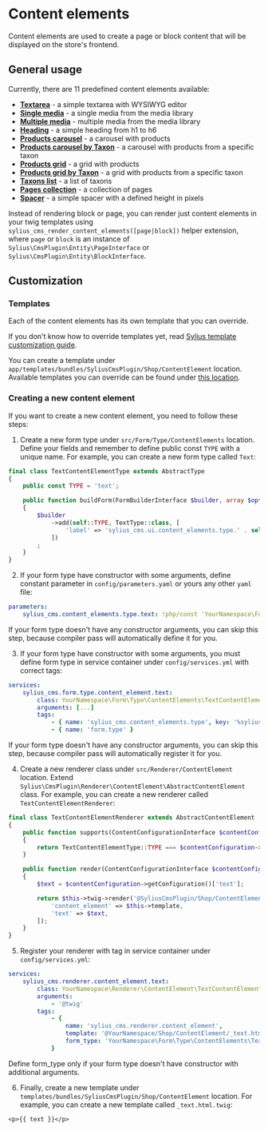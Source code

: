 # Content elements

Content elements are used to create a page or block content that will be displayed on the store's frontend.

## General usage

Currently, there are 11 predefined content elements available:
- **[Textarea](content_elements/textarea.md)** - a simple textarea with WYSIWYG editor
- **[Single media](content_elements/single_media.md)** - a single media from the media library
- **[Multiple media](content_elements/multiple_media.md)** - multiple media from the media library
- **[Heading](content_elements/heading.md)** - a simple heading from h1 to h6
- **[Products carousel](content_elements/products_carousel.md)** - a carousel with products
- **[Products carousel by Taxon](content_elements/products_carousel_by_taxon.md)** - a carousel with products from a specific taxon
- **[Products grid](content_elements/products_grid.md)** - a grid with products
- **[Products grid by Taxon](content_elements/products_grid_by_taxon.md)** - a grid with products from a specific taxon
- **[Taxons list](content_elements/taxons_list.md)** - a list of taxons
- **[Pages collection](content_elements/pages_collection.md)** - a collection of pages
- **[Spacer](content_elements/spacer.md)** - a simple spacer with a defined height in pixels

Instead of rendering block or page, you can render just content elements in your twig templates using `sylius_cms_render_content_elements([page|block])` helper extension,
where `page` or `block` is an instance of `Sylius\CmsPlugin\Entity\PageInterface` or `Sylius\CmsPlugin\Entity\BlockInterface`.

## Customization

### Templates

Each of the content elements has its own template that you can override.

If you don't know how to override templates yet,
read [Sylius template customization guide](http://docs.sylius.org/en/latest/customization/template.html).

You can create a template under `app/templates/bundles/SyliusCmsPlugin/Shop/ContentElement` location.
Available templates you can override can be found under [this location](../templates/Shop/ContentElement).

### Creating a new content element

If you want to create a new content element, you need to follow these steps:

1. Create a new form type under `src/Form/Type/ContentElements` location. Define your fields and remember to define public const `TYPE` with a unique name.
For example, you can create a new form type called `Text`:

```php
final class TextContentElementType extends AbstractType
{
    public const TYPE = 'text';

    public function buildForm(FormBuilderInterface $builder, array $options): void
    {
        $builder
            ->add(self::TYPE, TextType::class, [
                'label' => 'sylius_cms.ui.content_elements.type.' . self::TYPE,
            ])
        ;
    }
}
```

2. If your form type have constructor with some arguments, define constant parameter in `config/parameters.yaml` or yours any other `yaml` file:

```yaml
parameters:
    sylius_cms.content_elements.type.text: !php/const 'YourNamespace\Form\Type\ContentElements\TextContentElementType::TYPE'
```

If your form type doesn't have any constructor arguments, you can skip this step, because compiler pass will automatically define it for you.


3. If your form type have constructor with some arguments, you must define form type in service container under `config/services.yml` with correct tags:

```yaml
services:
    sylius_cms.form.type.content_element.text:
        class: YourNamespace\Form\Type\ContentElements\TextContentElementType
        arguments: [...]
        tags:
            - { name: 'sylius_cms.content_elements.type', key: '%sylius_cms.content_elements.type.text%' }
            - { name: 'form.type' }
```

If your form type doesn't have any constructor arguments, you can skip this step, because compiler pass will automatically register it for you.

4. Create a new renderer class under `src/Renderer/ContentElement` location. Extend `Sylius\CmsPlugin\Renderer\ContentElement\AbstractContentElement` class.
For example, you can create a new renderer called `TextContentElementRenderer`:

```php
final class TextContentElementRenderer extends AbstractContentElement
{
    public function supports(ContentConfigurationInterface $contentConfiguration): bool
    {
        return TextContentElementType::TYPE === $contentConfiguration->getType();
    }

    public function render(ContentConfigurationInterface $contentConfiguration): string
    {
        $text = $contentConfiguration->getConfiguration()['text'];

        return $this->twig->render('@SyliusCmsPlugin/Shop/ContentElement/index.html.twig', [
            'content_element' => $this->template,
            'text' => $text,
        ]);
    }
}
```

5. Register your renderer with tag in service container under `config/services.yml`:

```yaml
services:
    sylius_cms.renderer.content_element.text:
        class: YourNamespace\Renderer\ContentElement\TextContentElementRenderer
        arguments:
            - '@twig'
        tags:
            - { 
                name: 'sylius_cms.renderer.content_element',
                template: '@YourNamespace/Shop/ContentElement/_text.html.twig',
                form_type: 'YourNamespace\Form\Type\ContentElements\TextContentElementType'
            }
```

Define form_type only if your form type doesn't have constructor with additional arguments.

6. Finally, create a new template under `templates/bundles/SyliusCmsPlugin/Shop/ContentElement` location.
For example, you can create a new template called `_text.html.twig`:

```twig
<p>{{ text }}</p>
```
